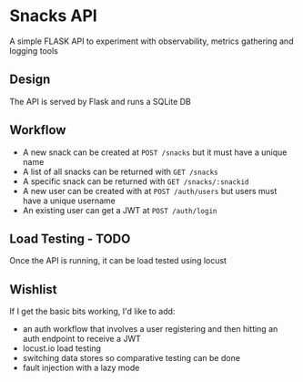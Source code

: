 # Snacks API

A simple FLASK API to experiment with observability, metrics gathering and logging tools

## Design

The API is served by Flask and runs a SQLite DB

## Workflow

* A new snack can be created at `POST /snacks` but it must have a unique name 
* A list of all snacks can be returned with `GET /snacks`  
* A specific snack can be returned with `GET /snacks/:snackid`
* A new user can be created with at `POST /auth/users` but users must have a unique username
* An existing user can get a JWT at `POST /auth/login`

## Load Testing - TODO

Once the API is running, it can be load tested using locust

## Wishlist

If I get the basic bits working, I'd like to add:
* an auth workflow that involves a user registering and then hitting an auth endpoint to receive a JWT
* locust.io load testing
* switching data stores so comparative testing can be done  
* fault injection with a lazy mode